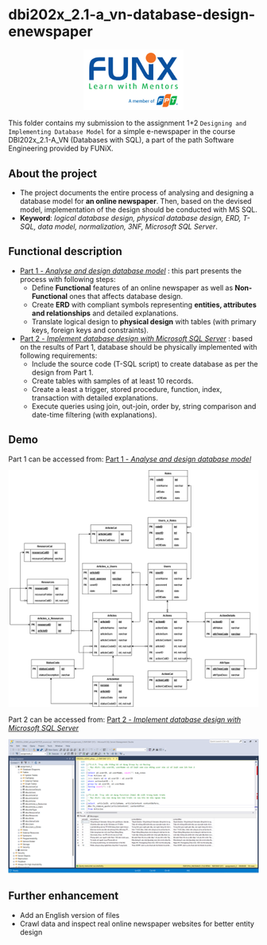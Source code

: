 # dbi202x_2.1-a_vn-database-design-enewspaper

<p align="center"><a href="https://funix.edu.vn/gioi-thieu-funix/"><img src="/res/image/funix.png" width="200"/></a></p>

 This folder contains my submission to the assignment 1+2 `Designing and  Implementing Database Model` for a simple e-newspaper in the course DBI202x_2.1-A_VN (Databases with SQL), a part of the path Software Engineering provided by FUNiX.



## About the project

- The project documents the entire process of analysing and designing a database model for **an online newspaper**. Then, based on the devised model, implementation of the design should be conducted with MS SQL.
- **Keyword**: _logical database design, physical database design, ERD, T-SQL, data model, normalization, 3NF, Microsoft SQL Server_.

## Functional description
- <a href="Part1_DBI202x_ASM1_phupaFX07929.pdf" target="_blank">Part 1 - _Analyse and design database model_</a> : this part presents the process with following steps:
  - Define **Functional** features of an online newspaper as well as **Non-Functional** ones that affects database design.
  - Create **ERD** with compliant symbols representing **entities, attributes and relationships** and detailed explanations.
  - Translate logical design to **physical design** with tables (with primary keys, foreign keys and constraints).
- <a href="Part2_DBI202x_ASM2_phupaFX07929\DBI202x_ASM2_phupaFX07929.pdf">Part 2 - _Implement database design with Microsoft SQL Server_</a> : based on the results of Part 1, database should be physically implemented with following requirements:
  - Include the source code (T-SQL script) to create database as per the design from Part 1.
  - Create tables with samples of at least 10 records.
  - Create a least a trigger, stored procedure, function, index, transaction with detailed explanations.
  - Execute queries using join, out-join, order by, string comparison and date-time filtering (with explanations).

## Demo

Part 1 can be accessed from: <a href="Part1_DBI202x_ASM1_phupaFX07929.pdf" target="_blank">Part 1 - _Analyse and design database model_</a>

[![](res/image/part1_databasedesign.png)]("Part1_DBI202x_ASM1_phupaFX07929.pdf")


Part 2 can be accessed from: <a href="Part2_DBI202x_ASM2_phupaFX07929\DBI202x_ASM2_phupaFX07929.pdf">Part 2 - _Implement database design with Microsoft SQL Server_</a>

[![](res/image/part2_databaseimplement.png)]("Part2_DBI202x_ASM2_phupaFX07929\DBI202x_ASM2_phupaFX07929.pdf")



## Further enhancement
- Add an English version of files
- Crawl data and inspect real online newspaper websites for better entity design 
